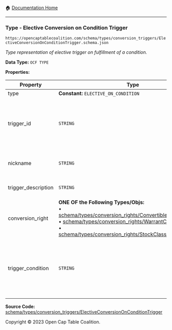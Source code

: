 :house: [Documentation Home](/README.md)

---

### Type - Elective Conversion on Condition Trigger

`https://opencaptablecoalition.com/schema/types/conversion_triggers/ElectiveConversionOnConditionTrigger.schema.json`

_Type representation of elective trigger on fulfillment of a condition._

**Data Type:** `OCF TYPE`

**Properties:**

| Property            | Type                                                                                                                                                                                                                                                                                                                                                                                                                                                        | Description                                                                                                                                                         | Required   |
| ------------------- | ----------------------------------------------------------------------------------------------------------------------------------------------------------------------------------------------------------------------------------------------------------------------------------------------------------------------------------------------------------------------------------------------------------------------------------------------------------- | ------------------------------------------------------------------------------------------------------------------------------------------------------------------- | ---------- |
| type                | **Constant:** `ELECTIVE_ON_CONDITION`                                                                                                                                                                                                                                                                                                                                                                                                                       | Scalar Constant                                                                                                                                                     | `REQUIRED` |
| trigger_id          | `STRING`                                                                                                                                                                                                                                                                                                                                                                                                                                                    | Id for this conversion trigger, unique within list of ConversionTriggers in parent convertible issuance's `conversion_triggers` field.                              | `REQUIRED` |
| nickname            | `STRING`                                                                                                                                                                                                                                                                                                                                                                                                                                                    | Human-friendly nickname to describe the conversion right                                                                                                            | -          |
| trigger_description | `STRING`                                                                                                                                                                                                                                                                                                                                                                                                                                                    | Long-form description of the trigger                                                                                                                                | -          |
| conversion_right    | **ONE OF the Following Types/Objs:**</br>&bull; [schema/types/conversion_rights/ConvertibleConversionRight](/docs/schema/types/conversion_rights/ConvertibleConversionRight.md)</br>&bull; [schema/types/conversion_rights/WarrantConversionRight](/docs/schema/types/conversion_rights/WarrantConversionRight.md)</br>&bull; [schema/types/conversion_rights/StockClassConversionRight](/docs/schema/types/conversion_rights/StockClassConversionRight.md) | When the conditions of the trigger are met, how does the convertible convert?                                                                                       | `REQUIRED` |
| trigger_condition   | `STRING`                                                                                                                                                                                                                                                                                                                                                                                                                                                    | Legal language describing what conditions must be satisfied for the conversion to take place (ideally, this should be excerpted from the instrument where possible) | `REQUIRED` |

**Source Code:** [schema/types/conversion_triggers/ElectiveConversionOnConditionTrigger](/schema/types/conversion_triggers/ElectiveConversionOnConditionTrigger.schema.json)

Copyright © 2023 Open Cap Table Coalition.
